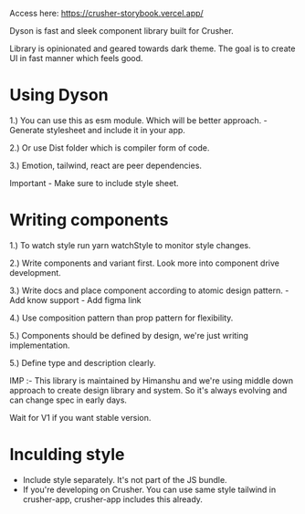 Access here: https://crusher-storybook.vercel.app/

Dyson is fast and sleek component library built for Crusher.

Library is opinionated and geared towards dark theme. The goal is to create UI in fast manner which feels good.

# Using Dyson

1.) You can use this as esm module. Which will be better approach. - Generate stylesheet and include it in your app.

2.) Or use Dist folder which is compiler form of code.

3.) Emotion, tailwind, react are peer dependencies.

Important - Make sure to include style sheet.

# Writing components

1.) To watch style run yarn watchStyle to monitor style changes.

2.) Write components and variant first. Look more into component drive development.

3.) Write docs and place component according to atomic design pattern. - Add know support - Add figma link

4.) Use composition pattern than prop pattern for flexibility.

5.) Components should be defined by design, we're just writing implementation.

5.) Define type and description clearly.

IMP :- This library is maintained by Himanshu and we're using middle down approach to create design library and system.
So it's always evolving and can change spec in early days.

Wait for V1 if you want stable version.

# Inculding style

-   Include style separately. It's not part of the JS bundle.
-   If you're developing on Crusher. You can use same style tailwind in crusher-app, crusher-app includes this already.
